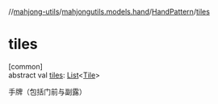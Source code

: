 //[mahjong-utils](../../../index.md)/[mahjongutils.models.hand](../index.md)/[HandPattern](index.md)/[tiles](tiles.md)

# tiles

[common]\
abstract val [tiles](tiles.md): [List](https://kotlinlang.org/api/latest/jvm/stdlib/kotlin-stdlib/kotlin.collections/-list/index.html)&lt;[Tile](../../mahjongutils.models/-tile/index.md)&gt;

手牌（包括门前与副露）
